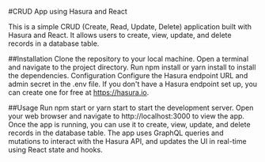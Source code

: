 #CRUD App using Hasura and React

This is a simple CRUD (Create, Read, Update, Delete) application built with Hasura and React. It allows users to create, view, update, and delete records in a database table.

##Installation
Clone the repository to your local machine.
Open a terminal and navigate to the project directory.
Run npm install or yarn install to install the dependencies.
Configuration
Configure the Hasura endpoint URL and admin secret in the .env file. If you don't have a Hasura endpoint set up, you can create one for free at https://hasura.io.

##Usage
Run npm start or yarn start to start the development server.
Open your web browser and navigate to http://localhost:3000 to view the app.
Once the app is running, you can use it to create, view, update, and delete records in the database table. The app uses GraphQL queries and mutations to interact with the Hasura API, and updates the UI in real-time using React state and hooks.

